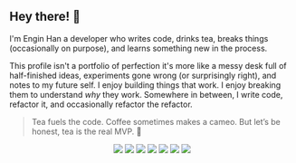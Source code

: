## Hey there! 👋

I'm Engin Han a developer who writes code, drinks tea, breaks things (occasionally on purpose), and learns something new in the process.

This profile isn't a portfolio of perfection it's more like a messy desk full of half-finished ideas, experiments gone wrong (or surprisingly right), and notes to my future self. I enjoy building things that work. I enjoy breaking them to understand *why* they work. Somewhere in between, I write code, refactor it, and occasionally refactor the refactor. 

> Tea fuels the code. Coffee sometimes makes a cameo. But let’s be honest, tea is the real MVP. 🍵


<p align="center">
  <img src="https://img.shields.io/badge/Java-%23ED8B00.svg?style=for-the-badge&logo=openjdk&logoColor=white" />
  <img src="https://img.shields.io/badge/TypeScript-%234479A1.svg?style=for-the-badge&logo=typescript&logoColor=white" />
  <img src="https://img.shields.io/badge/Linux-%23FCC624.svg?style=for-the-badge&logo=linux&logoColor=black" />
  <img src="https://img.shields.io/badge/Docker-%230db7ed.svg?style=for-the-badge&logo=docker&logoColor=white" />
  <img src="https://img.shields.io/badge/PostgreSQL-%23316192.svg?style=for-the-badge&logo=postgresql&logoColor=white" />
  <img src="https://img.shields.io/badge/SQLite-%2307405e.svg?style=for-the-badge&logo=sqlite&logoColor=white" />
  <img src="https://img.shields.io/badge/MySQL-%234479A1.svg?style=for-the-badge&logo=mysql&logoColor=white" />
</p>


